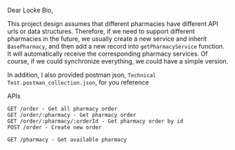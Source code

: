 Dear Locke Bio,

This project design assumes that different pharmacies have different API urls or data structures. Therefore, if we need to support different pharmacies in the future, we usually create a new service and inherit `BasePharmacy`, and then add a new record into `getPharmacyService` function. It will automatically receive the corresponding pharmacy services. Of course, if we could synchronize everything, we could have a simple version.

In addition, I also provided postman json, `Technical Test.postman_collection.json`, for you reference

APIs

```
GET /order - Get all pharmacy order
GET /order/:pharmacy - Get pharmacy order
GET /order/:pharmacy/:orderId - Get pharmacy order by id
POST /order - Create new order

GET /pharmacy - Get available pharmacy
```
